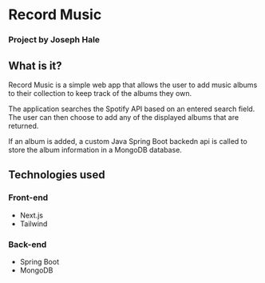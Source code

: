 # Record Music
### Project by Joseph Hale
## What is it?
Record Music is a simple web app that allows the user to add music albums to their collection to keep track of the albums they own. 

The application searches the Spotify API based on an entered search field. The user can then choose to add any of the displayed albums that are returned. 

If an album is added, a custom Java Spring Boot backedn api is called to store the album information in a MongoDB database.

## Technologies used
### Front-end
- Next.js
- Tailwind
### Back-end
- Spring Boot
- MongoDB
